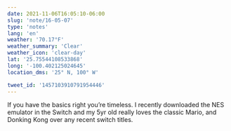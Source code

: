 ```yaml
---
date: 2021-11-06T16:05:10-06:00
slug: 'note/16-05-07'
type: 'notes'
lang: 'en'
weather: '70.17°F'
weather_summary: 'Clear'
weather_icon: 'clear-day'
lat: '25.75544108533868'
long: '-100.402125024645'
location_dms: '25° N, 100° W'

tweet_id: '1457103910791954446'
---
```

If you have the basics right you’re timeless.
I recently downloaded the NES emulator in the Switch and my 5yr old really loves the classic Mario, and Donking Kong over any recent switch titles.